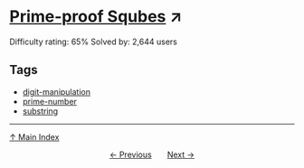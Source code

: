 # [Prime-proof Squbes](https://projecteuler.net/problem=200) ↗️

Difficulty rating: 65%
Solved by: 2,644 users
## Tags

- [digit-manipulation](../tags/digit-manipulation.md)
- [prime-number](../tags/prime-number.md)
- [substring](../tags/substring.md)



---

[↑ Main Index](../README.md)


<div align=center><a href='199.md'>← Previous</a> &nbsp;&nbsp; &nbsp;&nbsp;  <a href='201.md'>Next →</a></div>
